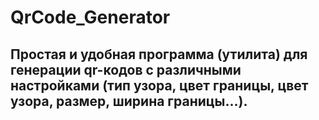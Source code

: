 # QrCode_Generator
<h2>Простая и удобная программа (утилита) для генерации qr-кодов c различными настройками (тип узора, цвет границы, цвет узора, размер, ширина границы...).</h2>
